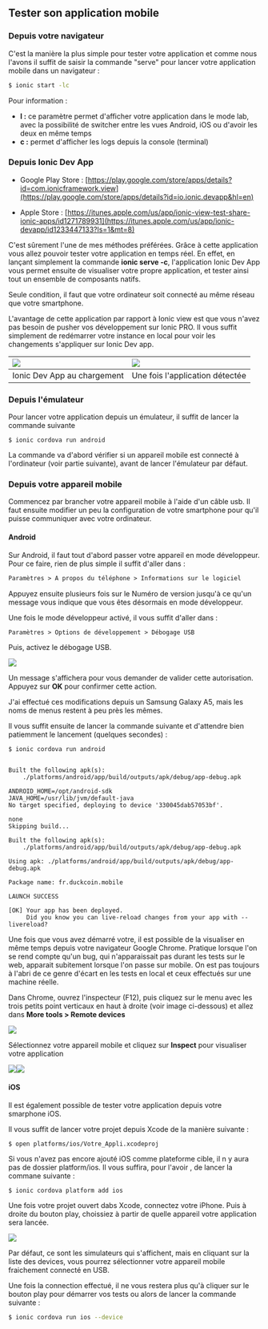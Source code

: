 ## Tester son application mobile

### Depuis votre navigateur

C'est la manière la plus simple pour tester votre application et comme nous l'avons il suffit de saisir la commande "serve" pour lancer votre application mobile dans un navigateur :

```bash
$ ionic start -lc
```

Pour information :

* **l :** ce paramètre permet d'afficher votre application dans le mode lab, avec la possibilité de switcher entre les vues Android, iOS ou d'avoir les deux en même temps
* **c :** permet d'afficher les logs depuis la console \(terminal\)

### Depuis Ionic Dev App

* Google Play Store : [https://play.google.com/store/apps/details?id=com.ionicframework.view](https://play.google.com/store/apps/details?id=io.ionic.devapp&hl=en)

* Apple Store : [https://itunes.apple.com/us/app/ionic-view-test-share-ionic-apps/id1271789931](https://itunes.apple.com/us/app/ionic-devapp/id1233447133?ls=1&mt=8)

C'est sûrement l'une de mes méthodes préférées. Grâce à cette application vous allez pouvoir tester votre application en temps réel. En effet, en lançant simplement la commande **ionic serve -c**, l'application Ionic Dev App vous permet  ensuite de visualiser votre propre application, et tester ainsi tout un ensemble de composants natifs.

Seule condition, il faut que votre ordinateur soit connecté au même réseau que votre smartphone.

L'avantage de cette application par rapport à Ionic view est que vous n'avez pas besoin de pusher vos développement sur Ionic PRO. Il vous suffit simplement de redémarrer votre instance en local pour voir les changements s'appliquer sur Ionic Dev app.

| ![](/assets/ionic_dev_app.png) | ![](/assets/ionic_devapp_2.png) |
| :--- | :--- |
| Ionic Dev App au chargement | Une fois l'application détectée |

### Depuis l'émulateur

Pour lancer votre application depuis un émulateur, il suffit de lancer la commande suivante

```
$ ionic cordova run android
```

La commande va d'abord vérifier si un appareil mobile est connecté à l'ordinateur \(voir partie suivante\), avant de lancer l'émulateur par défaut.

### Depuis votre appareil mobile

Commencez par brancher votre appareil mobile à l'aide d'un câble usb. Il faut ensuite modifier un peu la configuration de votre smartphone pour qu'il puisse communiquer avec votre ordinateur.

#### Android

Sur Android, il faut tout d'abord passer votre appareil en mode développeur. Pour ce faire, rien de plus simple il suffit d'aller dans :

```markdown
Paramètres > A propos du téléphone > Informations sur le logiciel
```

Appuyez ensuite plusieurs fois sur le Numéro de version jusqu'à ce qu'un message vous indique que vous êtes désormais en mode développeur.

Une fois le mode développeur activé, il vous suffit d'aller dans :

```markdown
Paramètres > Options de développement > Débogage USB
```

Puis, activez le débogage USB.

![](/assets/screen_debogage_usb.png)

Un message s'affichera pour vous demander de valider cette autorisation. Appuyez sur **OK** pour confirmer cette action.

J'ai effectué ces modifications depuis un Samsung Galaxy A5, mais les noms de menus restent à peu près les mêmes.

Il vous suffit ensuite de lancer la commande suivante et d'attendre bien patiemment le lancement \(quelques secondes\) :

```
$ ionic cordova run android


Built the following apk(s):
    ./platforms/android/app/build/outputs/apk/debug/app-debug.apk

ANDROID_HOME=/opt/android-sdk
JAVA_HOME=/usr/lib/jvm/default-java
No target specified, deploying to device '330045dab57053bf'.

none
Skipping build...

Built the following apk(s):
    ./platforms/android/app/build/outputs/apk/debug/app-debug.apk

Using apk: ./platforms/android/app/build/outputs/apk/debug/app-debug.apk

Package name: fr.duckcoin.mobile

LAUNCH SUCCESS

[OK] Your app has been deployed.
     Did you know you can live-reload changes from your app with --livereload?
```

Une fois que vous avez démarré votre, il est possible de la visualiser en même temps depuis votre navigateur Google Chrome. Pratique lorsque l'on se rend compte qu'un bug, qui n'apparaissait pas durant les tests sur le web, apparait subitement lorsque l'on passe sur mobile. On est pas toujours à l'abri de ce genre d'écart en les tests en local et ceux effectués sur une machine réelle.

Dans Chrome, ouvrez l'inspecteur \(F12\), puis cliquez sur le menu avec les trois petits point verticaux en haut à droite \(voir image ci-dessous\) et allez dans **More tools &gt; Remote devices**

![](/assets/screen_debug_remote_android.png)

Sélectionnez votre appareil mobile et cliquez sur **Inspect** pour visualiser votre application

![](/assets/screen_debug_android_1.png)![](/assets/screen_debug_android_2.png)

#### iOS

Il est également possible de tester votre application depuis votre smarphone iOS.

Il vous suffit de lancer votre projet depuis Xcode de la manière suivante :

```bash
$ open platforms/ios/Votre_Appli.xcodeproj
```

Si vous n'avez pas encore ajouté iOS comme plateforme cible, il n y aura pas de dossier platform/ios. Il vous suffira, pour l'avoir , de lancer la commane suivante :

```
$ ionic cordova platform add ios
```

Une fois votre projet ouvert dabs Xcode, connectez votre iPhone. Puis à droite du bouton play, choissiez à partir de quelle appareil votre application sera lancée. 

![](/assets/running_ios.png)

Par défaut, ce sont les simulateurs qui s'affichent, mais en cliquant sur la liste des devices, vous pourrez sélectionner votre appareil mobile fraichement connecté en USB.

Une fois la connection effectué, il ne vous restera plus qu'à cliquer sur le bouton play pour démarrer vos tests ou alors de lancer la commande suivante :

```bash
$ ionic cordova run ios --device
```



